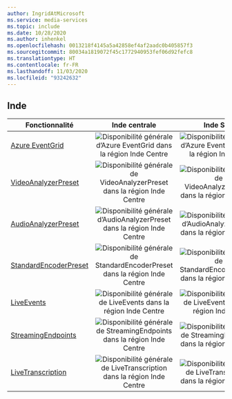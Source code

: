 ```yaml
---
author: IngridAtMicrosoft
ms.service: media-services
ms.topic: include
ms.date: 10/28/2020
ms.author: inhenkel
ms.openlocfilehash: 0013218f4145a5a42858ef4af2aadc0b405857f3
ms.sourcegitcommit: 80034a1819072f45c1772940953fef06d92fefc8
ms.translationtype: HT
ms.contentlocale: fr-FR
ms.lasthandoff: 11/03/2020
ms.locfileid: "93242632"
---
```

<!--Feature availability in region-->
## <a name="india"></a>Inde

| Fonctionnalité | Inde centrale | Inde Sud | Inde Ouest |
| --- | :---: | :---: | :---: |
| [Azure EventGrid](../reacting-to-media-services-events.md) |![Disponibilité générale d’Azure EventGrid dans la région Inde Centre](../media/azure-clouds-regions/ga.svg)  |![Disponibilité générale d’Azure EventGrid dans la région Inde Sud](../media/azure-clouds-regions/ga.svg) |![Disponibilité générale d’Azure EventGrid dans la région Inde Ouest](../media/azure-clouds-regions/ga.svg)  |
| [VideoAnalyzerPreset](../analyzing-video-audio-files-concept.md) |![Disponibilité générale de VideoAnalyzerPreset dans la région Inde Centre](../media/azure-clouds-regions/ga.svg)  | ![Disponibilité générale de VideoAnalyzerPreset dans la région Inde Sud](../media/azure-clouds-regions/ga.svg) |![Disponibilité générale de VideoAnalyzerPreset dans la région Inde Ouest](../media/azure-clouds-regions/ga.svg)  |
| [AudioAnalyzerPreset](../analyzing-video-audio-files-concept.md) |![Disponibilité générale d’AudioAnalyzerPreset dans la région Inde Centre](../media/azure-clouds-regions/ga.svg)  | ![Disponibilité générale d’AudioAnalyzerPreset dans la région Inde Sud](../media/azure-clouds-regions/ga.svg) |![Disponibilité générale d’AudioAnalyzerPreset dans la région Inde Ouest](../media/azure-clouds-regions/ga.svg)  |
| [StandardEncoderPreset](../encoding-concept.md) |![Disponibilité générale de StandardEncoderPreset dans la région Inde Centre](../media/azure-clouds-regions/ga.svg)  | ![Disponibilité générale de StandardEncoderPreset dans la région Inde Sud](../media/azure-clouds-regions/ga.svg) | ![Disponibilité générale de StandardEncoderPreset dans la région Inde Ouest](../media/azure-clouds-regions/ga.svg)  |
| [LiveEvents](../live-streaming-overview.md) |![Disponibilité générale de LiveEvents dans la région Inde Centre](../media/azure-clouds-regions/ga.svg)  | ![Disponibilité générale de LiveEvents dans la région Inde Sud](../media/azure-clouds-regions/ga.svg) | ![Disponibilité générale de LiveEvents dans la région Inde Ouest](../media/azure-clouds-regions/ga.svg) |
| [StreamingEndpoints](../streaming-endpoint-concept.md) |![Disponibilité générale de StreamingEndpoints dans la région Inde Centre](../media/azure-clouds-regions/ga.svg) | ![Disponibilité générale de StreamingEndpoints dans la région Inde Sud](../media/azure-clouds-regions/ga.svg) |![Disponibilité générale de StreamingEndpoints dans la région Inde Ouest](../media/azure-clouds-regions/ga.svg) |
| [LiveTranscription](../live-transcription.md) |![Disponibilité générale de LiveTranscription dans la région Inde Centre](../media/azure-clouds-regions/ga.svg) |![Disponibilité générale de LiveTranscription dans la région Inde Sud](../media/azure-clouds-regions/ga.svg) | ![Disponibilité générale de LiveTranscription dans la région Inde Ouest](../media/azure-clouds-regions/ga.svg)  |
